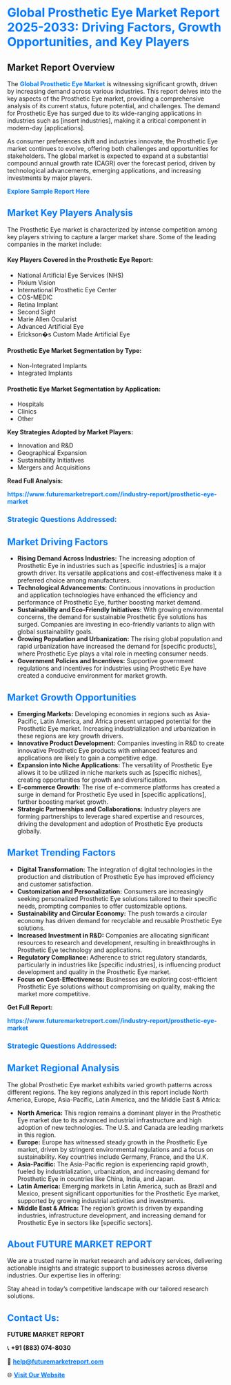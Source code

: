 <h1 style="color: #007BFF;">Global Prosthetic Eye Market Report 2025-2033: Driving Factors, Growth Opportunities, and Key Players</h1>

<section id="overview">
<h2>Market Report Overview</h2>
<p>The <a href="https://www.futuremarketreport.com//industry-report/prosthetic-eye-market" style="color: #007BFF; text-decoration: none;"><strong>Global Prosthetic Eye Market</strong></a> is witnessing significant growth, driven by increasing demand across various industries. This report delves into the key aspects of the Prosthetic Eye market, providing a comprehensive analysis of its current status, future potential, and challenges. The demand for Prosthetic Eye has surged due to its wide-ranging applications in industries such as [insert industries], making it a critical component in modern-day [applications].</p>
<p>As consumer preferences shift and industries innovate, the Prosthetic Eye market continues to evolve, offering both challenges and opportunities for stakeholders. The global market is expected to expand at a substantial compound annual growth rate (CAGR) over the forecast period, driven by technological advancements, emerging applications, and increasing investments by major players.</p>
</section>

<section id="overview">
<p><a href="https://www.futuremarketreport.com//request-sample/reportId=77653" style="color: #007BFF; text-decoration: none;"><strong>Explore Sample Report Here</strong></a></p>
</section>

<section id="key-players">
<h2 style="color: #007BFF;">Market Key Players Analysis</h2>
<p>The Prosthetic Eye market is characterized by intense competition among key players striving to capture a larger market share. Some of the leading companies in the market include:</p>
<h4>Key Players Covered in the Prosthetic Eye Report:</h4>
<ul><li>National Artificial Eye Services (NHS)</li><li>Pixium Vision</li><li>International Prosthetic Eye Center</li><li>COS-MEDIC</li><li>Retina Implant</li><li>Second Sight</li><li>Marie Allen Ocularist</li><li>Advanced Artificial Eye</li><li>Erickson�s Custom Made Artificial Eye</li></ul>
<h4>Prosthetic Eye Market Segmentation by Type:</h4>
<ul><li>Non-Integrated Implants</li><li>Integrated Implants</li></ul>

<h4>Prosthetic Eye Market Segmentation by Application:</h4>
<ul><li>Hospitals</li><li>Clinics</li><li>Other</li></ul>
<p><strong>Key Strategies Adopted by Market Players:</strong></p>
<ul>
<li>Innovation and R&D</li>
<li>Geographical Expansion</li>
<li>Sustainability Initiatives</li>
<li>Mergers and Acquisitions</li>
</ul>
</section>

<section>
<p><strong>Read Full Analysis: </strong></p><a href="https://www.futuremarketreport.com//industry-report/prosthetic-eye-market" style="color: #007BFF; text-decoration: none;"><strong>https://www.futuremarketreport.com//industry-report/prosthetic-eye-market</strong></a>
<h3 style="color: #007BFF;">Strategic Questions Addressed:</h3>
</section>

<section id="driving-factors">
<h2 style="color: #007BFF;">Market Driving Factors</h2>
<ul>
<li><strong>Rising Demand Across Industries:</strong> The increasing adoption of Prosthetic Eye in industries such as [specific industries] is a major growth driver. Its versatile applications and cost-effectiveness make it a preferred choice among manufacturers.</li>
<li><strong>Technological Advancements:</strong> Continuous innovations in production and application technologies have enhanced the efficiency and performance of Prosthetic Eye, further boosting market demand.</li>
<li><strong>Sustainability and Eco-Friendly Initiatives:</strong> With growing environmental concerns, the demand for sustainable Prosthetic Eye solutions has surged. Companies are investing in eco-friendly variants to align with global sustainability goals.</li>
<li><strong>Growing Population and Urbanization:</strong> The rising global population and rapid urbanization have increased the demand for [specific products], where Prosthetic Eye plays a vital role in meeting consumer needs.</li>
<li><strong>Government Policies and Incentives:</strong> Supportive government regulations and incentives for industries using Prosthetic Eye have created a conducive environment for market growth.</li>
</ul>
</section>

<section id="growth-opportunities">
<h2 style="color: #007BFF;">Market Growth Opportunities</h2>
<ul>
<li><strong>Emerging Markets:</strong> Developing economies in regions such as Asia-Pacific, Latin America, and Africa present untapped potential for the Prosthetic Eye market. Increasing industrialization and urbanization in these regions are key growth drivers.</li>
<li><strong>Innovative Product Development:</strong> Companies investing in R&D to create innovative Prosthetic Eye products with enhanced features and applications are likely to gain a competitive edge.</li>
<li><strong>Expansion into Niche Applications:</strong> The versatility of Prosthetic Eye allows it to be utilized in niche markets such as [specific niches], creating opportunities for growth and diversification.</li>
<li><strong>E-commerce Growth:</strong> The rise of e-commerce platforms has created a surge in demand for Prosthetic Eye used in [specific applications], further boosting market growth.</li>
<li><strong>Strategic Partnerships and Collaborations:</strong> Industry players are forming partnerships to leverage shared expertise and resources, driving the development and adoption of Prosthetic Eye products globally.</li>
</ul>
</section>

<section id="trending-factors">
<h2 style="color: #007BFF;">Market Trending Factors</h2>
<ul>
<li><strong>Digital Transformation:</strong> The integration of digital technologies in the production and distribution of Prosthetic Eye has improved efficiency and customer satisfaction.</li>
<li><strong>Customization and Personalization:</strong> Consumers are increasingly seeking personalized Prosthetic Eye solutions tailored to their specific needs, prompting companies to offer customizable options.</li>
<li><strong>Sustainability and Circular Economy:</strong> The push towards a circular economy has driven demand for recyclable and reusable Prosthetic Eye solutions.</li>
<li><strong>Increased Investment in R&D:</strong> Companies are allocating significant resources to research and development, resulting in breakthroughs in Prosthetic Eye technology and applications.</li>
<li><strong>Regulatory Compliance:</strong> Adherence to strict regulatory standards, particularly in industries like [specific industries], is influencing product development and quality in the Prosthetic Eye market.</li>
<li><strong>Focus on Cost-Effectiveness:</strong> Businesses are exploring cost-efficient Prosthetic Eye solutions without compromising on quality, making the market more competitive.</li>
</ul>
</section>

<section>
<p><strong>Get Full Report: </strong></p><a href="https://www.futuremarketreport.com//industry-report/prosthetic-eye-market" style="color: #007BFF; text-decoration: none;"><strong>https://www.futuremarketreport.com//industry-report/prosthetic-eye-market</strong></a>
<h3 style="color: #007BFF;">Strategic Questions Addressed:</h3>
</section>


<section id="regional-analysis">
<h2 style="color: #007BFF;">Market Regional Analysis</h2>
<p>The global Prosthetic Eye market exhibits varied growth patterns across different regions. The key regions analyzed in this report include North America, Europe, Asia-Pacific, Latin America, and the Middle East & Africa:</p>
<ul>
<li><strong>North America:</strong> This region remains a dominant player in the Prosthetic Eye market due to its advanced industrial infrastructure and high adoption of new technologies. The U.S. and Canada are leading markets in this region.</li>
<li><strong>Europe:</strong> Europe has witnessed steady growth in the Prosthetic Eye market, driven by stringent environmental regulations and a focus on sustainability. Key countries include Germany, France, and the U.K.</li>
<li><strong>Asia-Pacific:</strong> The Asia-Pacific region is experiencing rapid growth, fueled by industrialization, urbanization, and increasing demand for Prosthetic Eye in countries like China, India, and Japan.</li>
<li><strong>Latin America:</strong> Emerging markets in Latin America, such as Brazil and Mexico, present significant opportunities for the Prosthetic Eye market, supported by growing industrial activities and investments.</li>
<li><strong>Middle East & Africa:</strong> The region’s growth is driven by expanding industries, infrastructure development, and increasing demand for Prosthetic Eye in sectors like [specific sectors].</li>
</ul>
</section>

<footer>
<h2 style="color: #007BFF;">About FUTURE MARKET REPORT</h2>
<p>We are a trusted name in market research and advisory services, delivering actionable insights and strategic support to businesses across diverse industries. Our expertise lies in offering:</p>

<p>Stay ahead in today’s competitive landscape with our tailored research solutions.</p>

<h2 style="color: #007BFF;">Contact Us:</h2>
<p><strong>FUTURE MARKET REPORT</strong></p>
<p>📞 <strong>+91 (883) 074-8030</strong></p>
<p>📧 <strong><a href="mailto:help@futuremarketreport.com" style="color: #007BFF;">help@futuremarketreport.com</a></strong></p>
<p>🌐 <strong><a href="https://www.futuremarketreport.com/" style="color: #007BFF;">Visit Our Website</a></strong></p>
</footer>